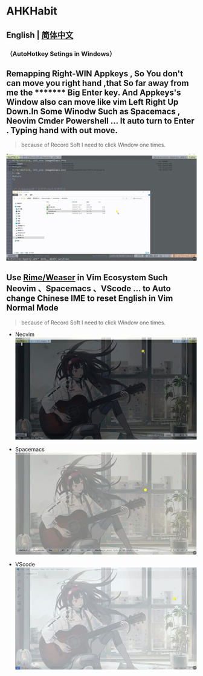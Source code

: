 
# AHKHabit
## English | [简体中文](https://github.com/WingDust/AHKHabit/README.zh_CN.md)

### （AutoHotkey Setings in Windows）



## Remapping Right-WIN  Appkeys , So You don't can move you right hand ,that So far away from me the ******* Big Enter key. And Appkeys's Window also can move like vim Left Right Up Down.In Some Winodw Such as Spacemacs , Neovim Cmder Powershell ... It auto turn to Enter . Typing hand with out move.
  > because of Record Soft I need to click Window one times.

![1](1.gif)


## Use [Rime/Weaser](https://github.com/rime/weasel) in Vim Ecosystem Such Neovim 、Spacemacs 、VScode ... to Auto change Chinese IME to reset English in Vim Normal Mode

  > because of Record Soft I need to click Window one times.


  - Neovim
    ![2](2.gif)

  - Spacemacs
    ![3](3.gif)

  - VScode
    ![4](4.gif)
